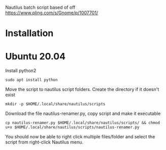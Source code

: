 Nautilus batch script based of off https://www.pling.com/s/Gnome/p/1007701/

# Installation

# Ubuntu 20.04
Install python2

```sudo apt install python```

Move the script to nautilus script folders.
Create the directory if it doesn't exist

```mkdir -p $HOME/.local/share/nautilus/scripts```

Download the file nautilus-renamer.py, copy script and make it executable

```cp nautilus-renamer.py $HOME/.local/share/nautilus/scripts/ && chmod u+x $HOME/.local/share/nautilus/scripts/nautilus-renamer.py```

You should now be able to right click multiple files/folder and select the script from right-click Nautilus menu.
